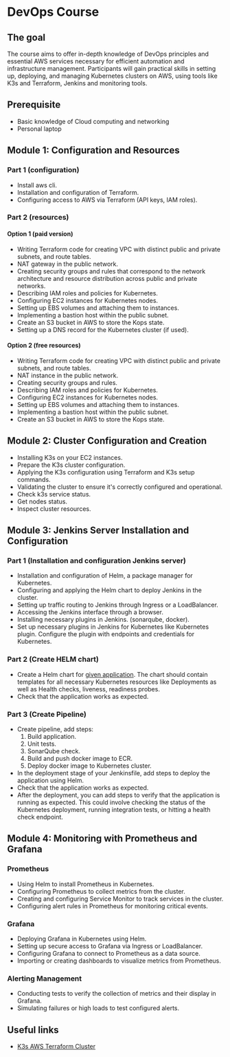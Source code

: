 # DevOps Course

## The goal

The course aims to offer in-depth knowledge of DevOps principles and essential AWS services necessary for efficient automation and infrastructure management. Participants will gain practical skills in setting up, deploying, and managing Kubernetes clusters on AWS, using tools like K3s and Terraform, Jenkins and monitoring tools.

## Prerequisite

- Basic knowledge of Cloud computing and networking
- Personal laptop

## Module 1: Configuration and Resources

### Part 1 (configuration)

- Install aws cli.
- Installation and configuration of Terraform.
- Configuring access to AWS via Terraform (API keys, IAM roles).

### Part 2 (resources)

#### Option 1 (paid version)

- Writing Terraform code for creating VPC with distinct public and private subnets, and route tables.
- NAT gateway in the public network.
- Creating security groups and rules that correspond to the network architecture and resource distribution across public and private networks.
- Describing IAM roles and policies for Kubernetes.
- Configuring EC2 instances for Kubernetes nodes.
- Setting up EBS volumes and attaching them to instances.
- Implementing a bastion host within the public subnet.
- Create an S3 bucket in AWS to store the Kops state.
- Setting up a DNS record for the Kubernetes cluster (if used).

#### Option 2 (free resources)

- Writing Terraform code for creating VPC with distinct public and private subnets, and route tables.
- NAT instance in the public network.
- Creating security groups and rules.
- Describing IAM roles and policies for Kubernetes.
- Configuring EC2 instances for Kubernetes nodes.
- Setting up EBS volumes and attaching them to instances.
- Implementing a bastion host within the public subnet.
- Create an S3 bucket in AWS to store the Kops state.

## Module 2: Cluster Configuration and Creation

- Installing K3s on your EC2 instances.
- Prepare the K3s cluster configuration.
- Applying the K3s configuration using Terraform and K3s setup commands.
- Validating the cluster to ensure it's correctly configured and operational.
- Check k3s service status.
- Get nodes status.
- Inspect cluster resources.

## Module 3: Jenkins Server Installation and Configuration

### Part 1 (Installation and configuration Jenkins server)

- Installation and configuration of Helm, a package manager for Kubernetes.
- Configuring and applying the Helm chart to deploy Jenkins in the cluster.
- Setting up traffic routing to Jenkins through Ingress or a LoadBalancer.
- Accessing the Jenkins interface through a browser.
- Installing necessary plugins in Jenkins. (sonarqube, docker).
- Set up necessary plugins in Jenkins for Kubernetes like Kubernetes plugin. Configure the plugin with endpoints and credentials for Kubernetes.

### Part 2 (Create HELM chart)

- Create a Helm chart for [given application](./flask_app). The chart should contain templates for all necessary Kubernetes resources like Deployments as well as Health checks, liveness, readiness probes.
- Check that the application works as expected.

### Part 3 (Create Pipeline)

- Create pipeline, add steps:
  1. Build application.
  2. Unit tests.
  3. SonarQube check.
  4. Build and push docker image to ECR.
  5. Deploy docker image to Kubernetes cluster.
- In the deployment stage of your Jenkinsfile, add steps to deploy the application using Helm.
- Check that the application works as expected.
- After the deployment, you can add steps to verify that the application is running as expected. This could involve checking the status of the Kubernetes deployment, running integration tests, or hitting a health check endpoint.

## Module 4: Monitoring with Prometheus and Grafana

### Prometheus

- Using Helm to install Prometheus in Kubernetes.
- Configuring Prometheus to collect metrics from the cluster.
- Creating and configuring Service Monitor to track services in the cluster.
- Configuring alert rules in Prometheus for monitoring critical events.

### Grafana

- Deploying Grafana in Kubernetes using Helm.
- Setting up secure access to Grafana via Ingress or LoadBalancer.
- Configuring Grafana to connect to Prometheus as a data source.
- Importing or creating dashboards to visualize metrics from Prometheus.

### Alerting Management

- Conducting tests to verify the collection of metrics and their display in Grafana.
- Simulating failures or high loads to test configured alerts.

## Useful links

- [K3s AWS Terraform Cluster](https://garutilorenzo.github.io/k3s-aws-terraform-cluster/)
